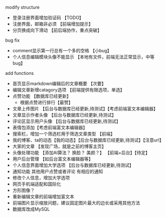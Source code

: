 modify structure
- 登录注册界面增加验证码 【TODO】
- 注册界面，邮箱非必须   【前端增加提示】
- 分页换成向下滑动      【前后端协作，重点突破】

bug fix
- comment显示第一行总有一个多的空格 【小bug】
- 个人信息编辑模块头像不能显示 【本地有文件，前端无法正常显示，中等bug】

add functions
- 首页显示markdown编辑后的文章概要 【次要】
- 编辑文章新增catagory选项 【前端提供有限选项，单选】
- 点赞功能 【数据库已经更新】
  - 根据点赞进行排行【最赞】
- 文章上传图片      【后台与数据库已经更新,待测试】【考虑前端富文本编辑器】
- 文章显示作者头像  【后台与数据库已经更新,待测试】
- 评论区显示用户头像 【后台与数据库已经更新,待测试】
- 表情包添加【考虑前端富文本编辑器】
- 搜索栏，增加一个筛选栏用于筛选文章类型 【前端】
- 我的博客、ta的动态【我的动态】【后台与数据库已经更新,待测试】【注意url】
- 大家的文章 【发现广场，就是之前的博客主页】
- 头像处理功能 【添加AI算法？ 换脸？ 美颜？】 【前端+后台】【待定】
- 用户后台管理 【如后台富文本编辑器等】
- 个人信息界面增加大学选项   【后台与数据库已经更新,待测试】
- 通知功能 其他用户点赞或者评论 有相应的通知
- 修改个人信息，增加大学选项
- 网页手机端适配和国际化
- 方形图像？
- 重新编辑文章的前端增加富文本
- 前端图片显示缩放问题，建议固定图片最大的边长或采用其他方法
- 数据库改成MySQL